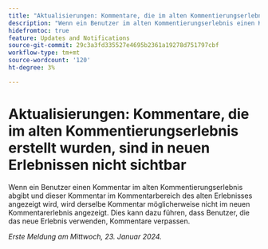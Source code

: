 ```yaml
---
title: "Aktualisierungen: Kommentare, die im alten Kommentierungserlebnis erstellt wurden, sind in neuen Erlebnissen nicht sichtbar."
description: "Wenn ein Benutzer im alten Kommentierungserlebnis einen Kommentar abgibt und dieser Kommentar im Kommentarbereich des alten Erlebnisses angezeigt wird, wird derselbe Kommentar möglicherweise nicht im neuen Kommentarerlebnis angezeigt. Dies kann dazu führen, dass Benutzer, die das neue Erlebnis verwenden, Kommentare verpassen."
hidefromtoc: true
feature: Updates and Notifications
source-git-commit: 29c3a3fd335527e4695b2361a19278d751797cbf
workflow-type: tm+mt
source-wordcount: '120'
ht-degree: 3%

---
```



# Aktualisierungen: Kommentare, die im alten Kommentierungserlebnis erstellt wurden, sind in neuen Erlebnissen nicht sichtbar

Wenn ein Benutzer einen Kommentar im alten Kommentierungserlebnis abgibt und dieser Kommentar im Kommentarbereich des alten Erlebnisses angezeigt wird, wird derselbe Kommentar möglicherweise nicht im neuen Kommentarerlebnis angezeigt. Dies kann dazu führen, dass Benutzer, die das neue Erlebnis verwenden, Kommentare verpassen.


_Erste Meldung am Mittwoch, 23. Januar 2024._

